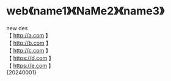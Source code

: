 # web《name1》《NaMe2》《name3》
new
des
<br>
【 http://a.com 】
<br>
【 http://b.com 】
<br>
【 http://c.com 】
<br>
【 https://d.com 】
<br>
【 https://e.com 】
<br>
{20240001}
